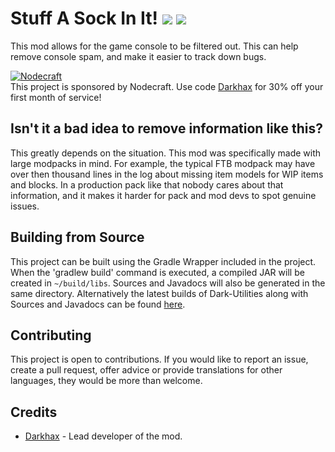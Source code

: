 # Stuff A Sock In It! [![](http://cf.way2muchnoise.eu/262137.svg)](https://minecraft.curseforge.com/projects/stuff-a-sock-in-it) [![](http://cf.way2muchnoise.eu/versions/262137.svg)](https://minecraft.curseforge.com/projects/stuff-a-sock-in-it)

This mod allows for the game console to be filtered out. This can help remove console spam, and make it easier to track down bugs. 

[![Nodecraft](https://i.imgur.com/sz9PUmK.png)](https://nodecraft.com/r/darkhax)    
This project is sponsored by Nodecraft. Use code [Darkhax](https://nodecraft.com/r/darkhax) for 30% off your first month of service!

## Isn't it a bad idea to remove information like this?

This greatly depends on the situation. This mod was specifically made with large modpacks in mind. For example, the typical FTB modpack may have over then thousand lines in the log about missing item models for WIP items and blocks. In a production pack like that nobody cares about that information, and it makes it harder for pack and mod devs to spot genuine issues.

## Building from Source
This project can be built using the Gradle Wrapper included in the project. When the 'gradlew build' command is executed, a compiled JAR will be created in `~/build/libs`. Sources and Javadocs will also be generated in the same directory. Alternatively the latest builds of Dark-Utilities along with Sources and Javadocs can be found [here](http://maven.epoxide.org/net/darkhax/lttweaker/LootTableTweaker/).

## Contributing
This project is open to contributions. If you would like to report an issue, create a pull request, offer advice or provide translations for other languages, they would be more than welcome.

## Credits
* [Darkhax](https://github.com/darkhax) - Lead developer of the mod.
